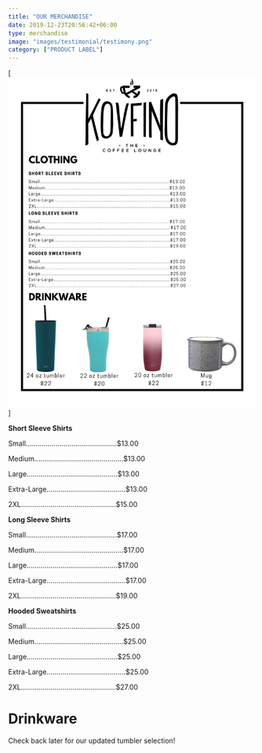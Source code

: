 ```yaml
---
title: "OUR MERCHANDISE"
date: 2019-12-23T20:56:42+06:00
type: merchandise
image: "images/testimonial/testimony.png"
category: ["PRODUCT LABEL"]
---
```


[![Merchandise](/static/images/merchandise.png)]

**Short Sleeve Shirts**

Small..............................................$13.00

Medium.............................................$13.00

Large..............................................$13.00

Extra-Large........................................$13.00

2XL................................................$15.00

**Long Sleeve Shirts**

Small..............................................$17.00

Medium.............................................$17.00

Large..............................................$17.00

Extra-Large........................................$17.00

2XL................................................$19.00

**Hooded Sweatshirts**

Small..............................................$25.00

Medium.............................................$25.00

Large..............................................$25.00

Extra-Large........................................$25.00

2XL................................................$27.00

# Drinkware

Check back later for our updated tumbler selection!
